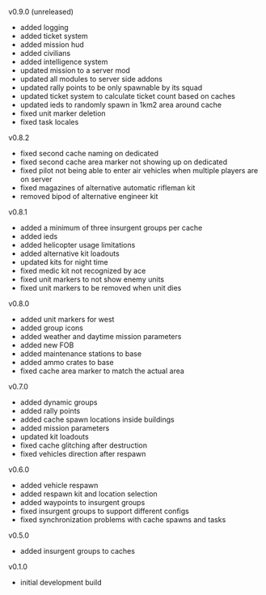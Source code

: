 v0.9.0 (unreleased)
- added logging
- added ticket system
- added mission hud
- added civilians
- added intelligence system
- updated mission to a server mod
- updated all modules to server side addons
- updated rally points to be only spawnable by its squad
- updated ticket system to calculate ticket count based on caches
- updated ieds to randomly spawn in 1km2 area around cache
- fixed unit marker deletion
- fixed task locales

v0.8.2
- fixed second cache naming on dedicated
- fixed second cache area marker not showing up on dedicated
- fixed pilot not being able to enter air vehicles when multiple players are on server
- fixed magazines of alternative automatic rifleman kit
- removed bipod of alternative engineer kit

v0.8.1
- added a minimum of three insurgent groups per cache
- added ieds
- added helicopter usage limitations
- added alternative kit loadouts
- updated kits for night time
- fixed medic kit not recognized by ace
- fixed unit markers to not show enemy units
- fixed unit markers to be removed when unit dies

v0.8.0
- added unit markers for west
- added group icons
- added weather and daytime mission parameters
- added new FOB
- added maintenance stations to base
- added ammo crates to base
- fixed cache area marker to match the actual area

v0.7.0
- added dynamic groups
- added rally points
- added cache spawn locations inside buildings
- added mission parameters
- updated kit loadouts
- fixed cache glitching after destruction
- fixed vehicles direction after respawn

v0.6.0
- added vehicle respawn
- added respawn kit and location selection
- added waypoints to insurgent groups
- fixed insurgent groups to support different configs
- fixed synchronization problems with cache spawns and tasks

v0.5.0
- added insurgent groups to caches

v0.1.0
- initial development build
